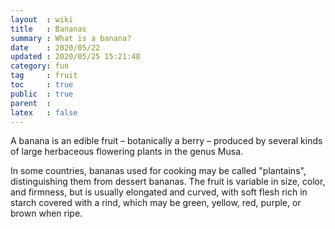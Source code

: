 ```yaml
---
layout  : wiki
title   : Bananas
summary : What is a banana?
date    : 2020/05/22
updated : 2020/05/25 15:21:48
category: fun
tag     : fruit
toc     : true
public  : true
parent  : 
latex   : false
---
```


A banana is an edible fruit – botanically a berry – produced by several kinds
of large herbaceous flowering plants in the genus Musa.

In some countries, bananas used for cooking may be called "plantains",
distinguishing them from dessert bananas. The fruit is variable in size, color,
and firmness, but is usually elongated and curved, with soft flesh rich in
starch covered with a rind, which may be green, yellow, red, purple, or brown
when ripe.
